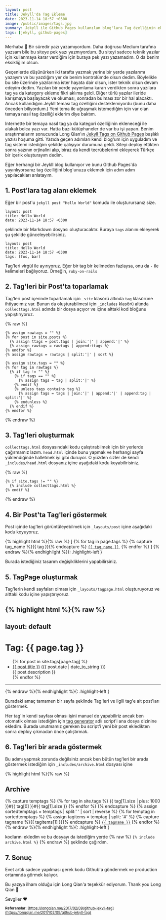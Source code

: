 ```yaml
---
layout: post
title: Jekyll'da Tag Ekleme
date: 2023-11-14 18:57 +0300
image: /public/images/tags.jpg
summary: Jekyll ile Github Pages kullanılan blog'lara Tag özellğinin eklenmesi.
tags: [jekyll, github-pages]
---
```

Merhaba 🙋 Bir süredir yazı yazamıyordum. Daha doğrusu Medium tarafına yazsam bile bu siteye pek yazı yazmıyordum. Bu siteyi sadece teknik yazılar için kullanmaya karar verdiğim için buraya pek yazı yazamadım. O da benim eksikliğim olsun.

Geçenlerde düşünürken iki tarafta yazmak yerine bir yerde yazılarımı yazayım ve bu yazdığım yer de benim kontrolümde olsun dedim. Böylelikle bu site üzerinde yazılarıma ister hayata dair olsun, ister teknik olsun devam edeyim dedim. Yazıları bir yerde yayımlama kararı verdikten sonra yazılara tag ya da kategory ekleme fikri aklıma geldi. Diğer türlü yazılar ileride karışmaya başlayacak ve okuması, sonradan bulması zor bir hal alacaktı. Ancak kullandığım Jeykll teması tag özelliğini desteklemiyordu (bunu daha önceden biliyordum.) Yeni tema ile uğraşmak istemediğim için var olan temaya nasıl tag özelliği eklerim diye baktım.

Internette bir temaya nasıl tag ya da kategori özelliğinin ekleneceği ile alakalı bolca yazı var. Hatta bazı kütüphaneler de var bu işi yapan. Benim araştırmalarım sonucunda Long Qian'ın [Jekyll Tags on Github Pages](https://longqian.me/2017/02/09/github-jekyll-tag/) başlıklı yazısı hoşuma gitti. Yazıda geçen adımları kendi blog'um için uyguladım ve tag sistemi istediğim şekilde çalışıyor durumuna geldi. Siteyi deploy ettikten sonra yazının orjinalini alıp, biraz da kendi tecrübelerimi ekleyerek Türkçe bir içerik oluşturayım dedim.

Eğer herhangi bir Jeykll blog kullanıyor ve bunu Github Pages'da yayınlıyorsanız tag özelliğini blog'unuza eklemek için adım adım yapılacakları anlatayım.

## 1. Post'lara tag alanı eklemek
Eğer bir post'u `jekyll post "Hello World"` komudu ile oluşturursanız size.

```
layout: post
title: Hello World
date: 2023-11-14 18:57 +0300
```

şeklinde bir Markdown dosyası oluşturacaktır. Buraya `tags` alanını ekleyerek şu şekilde günceleyebilirsiniz.

```
layout: post
title: Hello World
date: 2023-11-14 18:57 +0300
tags: [foo, bar]
```

Tag'leri virgül ile ayırıyoruz. Eğer bir tag bir kelimeden fazlaysa, onu da `-` ile kelimeleri bağlıyoruz. Örneğin, `ruby-on-rails`

## 2. Tag'leri bir Post'ta toparlamak
Tag'leri post içerinde toparlamak için `_site` klasörü altında `tag` klasörüne ihtiyacımız var. Bunun da oluşturabilmesi için `_includes` klasörü altında `collecttags.html` adında bir dosya açıyor ve
içine alttaki kod bloğunu yapıştırıyoruz.

{% raw %}
```liquid
{% assign rawtags = "" %}
{% for post in site.posts %}
  {% assign ttags = post.tags | join:'|' | append:'|' %}
  {% assign rawtags = rawtags | append:ttags %}
{% endfor %}
{% assign rawtags = rawtags | split:'|' | sort %}

{% assign site.tags = "" %}
{% for tag in rawtags %}
  {% if tag != "" %}
    {% if tags == "" %}
      {% assign tags = tag | split:'|' %}
    {% endif %}
    {% unless tags contains tag %}
      {% assign tags = tags | join:'|' | append:'|' | append:tag | split:'|' %}
    {% endunless %}
  {% endif %}
{% endfor %}
```
{% endraw %}

## 3. Tag'leri oluşturmak
`collecttags.html` dosyasındaki kodu çalıştırabilmek için bir yerlerde çağırmamız lazım. `head.html` içinde bunu yapmak ve herhangi sayfa yüklendiğinde halletmek iyi gibi duruyor. O yüzden sizler de
kendi `_includes/head.html` dosyanız içine aşağıdaki kodu koyabilirisiniz.

{% raw %}
```liquid
{% if site.tags != "" %}
  {% include collecttags.html %}
{% endif %}
```
{% endraw %}

## 4. Bir Post'ta Tag'leri göstermek
Post içinde tag'leri görüntüleyebilmek için `_layouts/post` içine aşağıdaki kodu koyuyoruz.

{% highlight html %}{% raw %}
<span>[
  {% for tag in page.tags %}
    {% capture tag_name %}{{ tag }}{% endcapture %}
    <a href="/tag/{{ tag_name }}"><code class="highligher-rouge"><nobr>{{ tag_name }}</nobr></code>&nbsp;</a>
  {% endfor %}
]</span>
{% endraw %}{% endhighlight %}{: .highlight-left }

Burada istediğiniz tasarım değişikliklerini yapabilirsiniz.

## 5. TagPage oluşturmak
Tag'lerin kendi sayfaları olması için `_layouts/tagpage.html` oluşturuyoruz ve alttaki kodu içine yapıştırıyoruz.

{% highlight html %}{% raw %}
---
layout: default
---
<div class="post">
<h1>Tag: {{ page.tag }}</h1>
<ul>
{% for post in site.tags[page.tag] %}
  <li><a href="{{ post.url }}">{{ post.title }}</a> ({{ post.date | date_to_string }})<br>
    {{ post.description }}
  </li>
{% endfor %}
</ul>
</div>
<hr>
{% endraw %}{% endhighlight %}{: .highlight-left }

Buradaki amaç tamamen bir sayfa şeklinde Tag'leri ve ilgili tag'e ait post'ları göstermek.

Her tag'in kendi sayfası olması işini manuel de yapabiliriz ancak ben otomatik olması istediğim için [tag generator](https://github.com/qian256/qian256.github.io/blob/master/tag_generator.py) adlı script'i
ana dosya dizinine ekledim. Burada unutmamız gereken bu script'i yeni bir post ekledikten sonra deploy çıkmadan önce çalıştırmak.

## 6. Tag'leri bir arada göstermek
Bu adımı yapmak zorunda değilsiniz ancak ben bütün tag'leri bir arada göstermek istediğim için `_includes/archive.html` dosyası içine

{% highlight html %}{% raw %}
<h2>Archive</h2>
{% capture temptags %}
  {% for tag in site.tags %}
    {{ tag[1].size | plus: 1000 }}#{{ tag[0] }}#{{ tag[1].size }}
  {% endfor %}
{% endcapture %}
{% assign sortedtemptags = temptags | split:' ' | sort | reverse %}
{% for temptag in sortedtemptags %}
  {% assign tagitems = temptag | split: '#' %}
  {% capture tagname %}{{ tagitems[1] }}{% endcapture %}
  <a href="/tag/{{ tagname }}"><code class="highligher-rouge"><nobr>{{ tagname }}</nobr></code></a>
{% endfor %}
{% endraw %}{% endhighlight %}{: .highlight-left }

kodlarını ekledim ve bu dosyayı da istediğim yerde
{% raw %}
`{% include archive.html %}`
{% endraw %}
şeklinde çağırdım.

## 7. Sonuç

Evet artık sadece yapılması gerek kodu Github'a göndermek ve production ortamında görmek kalıyor.

Bu yazıya ilham olduğu için Long Qian'a teşekkür ediyorum. Thank you Long Qian 🙏

Sevgiler ❤️

<small><b>Referanslar:</b> [https://longqian.me/2017/02/09/github-jekyll-tag](https://longqian.me/2017/02/09/github-jekyll-tag)</small>